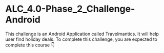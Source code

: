 # ALC_4.0-Phase_2_Challenge-Android
This challenge is an Android Application called Travelmantics. It will help user find holiday deals. To complete this challenge, you are expected to complete this course 👇
